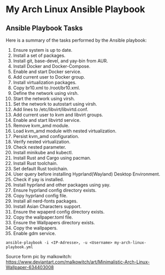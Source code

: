 # My Arch Linux Ansible Playbook

## Ansible Playbook Tasks

Here is a summary of the tasks performed by the Ansible playbook:

1. Ensure system is up to date.
2. Install a set of packages.
3. Install git, base-devel, and yay-bin from AUR.
4. Install Docker and Docker-Compose.
5. Enable and start Docker service.
6. Add current user to Docker group.
7. Install virtualization packages.
8. Copy br10.xml to /root/br10.xml.
9. Define the network using virsh.
10. Start the network using virsh.
11. Set the network to autostart using virsh.
12. Add lines to /etc/libvirt/libvirtd.conf.
13. Add current user to kvm and libvirt groups.
14. Enable and start libvirtd service.
15. Remove kvm_amd module.
16. Load kvm_amd module with nested virtualization.
17. Persist kvm_amd configuration.
18. Verify nested virtualization.
19. Check nested parameter.
20. Install minikube and kubectl.
21. Install Rust and Cargo using pacman.
22. Install Rust toolchain.
23. Set default Rust toolchain.
24. User query before installing Hyprland(Wayland) Desktop Environment.
25. Check if yay is installed.
26. Install hyprland and other packages using yay.
27. Ensure hyprland config directory exists.
28. Copy hyprland config file.
29. Install all nerd-fonts packages.
30. Install Asian Characters support.
31. Ensure the wpaperd config directory exists.
32. Copy the wallpaper.toml file.
33. Ensure the Wallpapers directory exists.
34. Copy the wallpapers.
35. Enable gdm service.

```
ansible-playbook -i <IP-Adresse>, -u <Username> my-arch-linux-playbook.yml
```

Source form pic by malkowitch: 
https://www.deviantart.com/malkowitch/art/Minimalistic-Arch-Linux-Wallpaper-634403008

